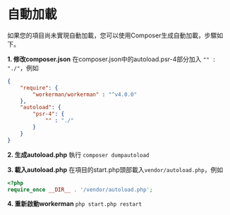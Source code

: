 # 自動加載

如果您的項目尚未實現自動加載，您可以使用Composer生成自動加載，步驟如下。

**1. 修改composer.json**
在composer.json中的autoload.psr-4部分加入 `"" : "./"`，例如
```json
{
    "require": {
        "workerman/workerman" : "^v4.0.0"
    },
    "autoload": {
        "psr-4": {
            "" : "./"
        }
    }
}
```

**2. 生成autoload.php**
執行 `composer dumpautoload`

**3. 載入autoload.php**
在項目的start.php頭部載入`vendor/autoload.php`，例如
```php
<?php
require_once __DIR__ . '/vendor/autoload.php';
```

**4. 重新啟動workerman**
`php start.php restart`
